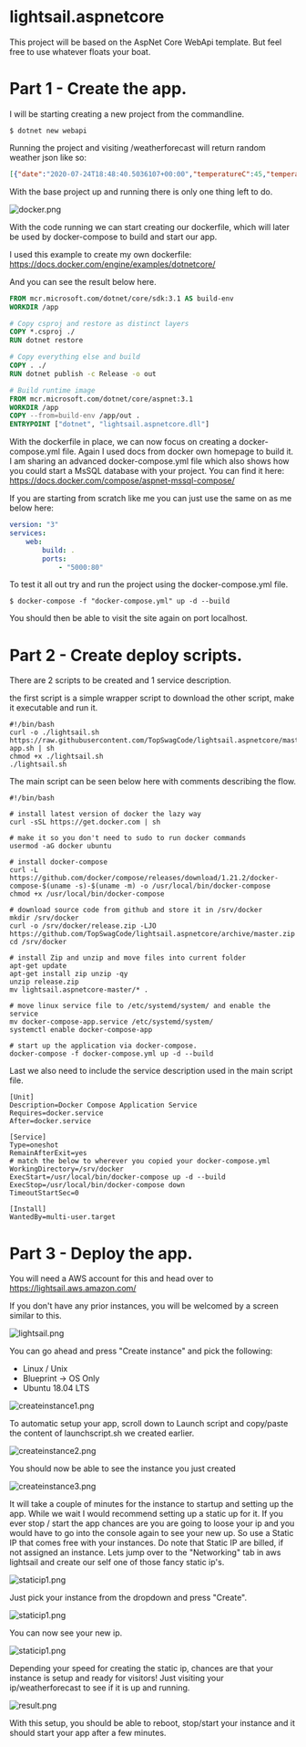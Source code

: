 # lightsail.aspnetcore

This project will be based on the AspNet Core WebApi template. But feel free to use whatever floats your boat.

# Part 1 - Create the app.

I will be starting creating a new project from the commandline. 

```shell
$ dotnet new webapi
```

Running the project and visiting /weatherforecast will return random weather json like so:

```json
[{"date":"2020-07-24T18:48:40.5036107+00:00","temperatureC":45,"temperatureF":112,"summary":"Warm"},{"date":"2020-07-25T18:48:40.5036136+00:00","temperatureC":20,"temperatureF":67,"summary":"Warm"},{"date":"2020-07-26T18:48:40.5036143+00:00","temperatureC":-17,"temperatureF":2,"summary":"Cool"},{"date":"2020-07-27T18:48:40.5036149+00:00","temperatureC":-2,"temperatureF":29,"summary":"Chilly"},{"date":"2020-07-28T18:48:40.5036156+00:00","temperatureC":3,"temperatureF":37,"summary":"Freezing"}]
```

With the base project up and running there is only one thing left to do.

![docker.png](Assets/docker.png)

With the code running we can start creating our dockerfile, which will later be used by docker-compose to build and start our app.

I used this example to create my own dockerfile:
https://docs.docker.com/engine/examples/dotnetcore/

And you can see the result below here.

```dockerfile
FROM mcr.microsoft.com/dotnet/core/sdk:3.1 AS build-env
WORKDIR /app

# Copy csproj and restore as distinct layers
COPY *.csproj ./
RUN dotnet restore

# Copy everything else and build
COPY . ./
RUN dotnet publish -c Release -o out

# Build runtime image
FROM mcr.microsoft.com/dotnet/core/aspnet:3.1
WORKDIR /app
COPY --from=build-env /app/out .
ENTRYPOINT ["dotnet", "lightsail.aspnetcore.dll"]
```

With the dockerfile in place, we can now focus on creating a docker-compose.yml file. Again I used docs from docker own homepage to build it. I am sharing an advanced docker-compose.yml file which also shows how you could start a MsSQL database with your project. You can find it here: https://docs.docker.com/compose/aspnet-mssql-compose/

If you are starting from scratch like me you can just use the same on as me below here:

```docker-compose.yml
version: "3"
services:
    web:
        build: .
        ports:
            - "5000:80"
```

To test it all out try and run the project using the docker-compose.yml file.

```shell
$ docker-compose -f "docker-compose.yml" up -d --build
```
You should then be able to visit the site again on port localhost.

# Part 2 - Create deploy scripts. 

There are 2 scripts to be created and 1 service description.

the first script is a simple wrapper script to download the other script, make it executable and run it.

```shell
#!/bin/bash
curl -o ./lightsail.sh https://raw.githubusercontent.com/TopSwagCode/lightsail.aspnetcore/master/setup-app.sh | sh
chmod +x ./lightsail.sh 
./lightsail.sh
```
The main script can be seen below here with comments describing the flow.

```shell
#!/bin/bash

# install latest version of docker the lazy way
curl -sSL https://get.docker.com | sh

# make it so you don't need to sudo to run docker commands
usermod -aG docker ubuntu

# install docker-compose
curl -L https://github.com/docker/compose/releases/download/1.21.2/docker-compose-$(uname -s)-$(uname -m) -o /usr/local/bin/docker-compose
chmod +x /usr/local/bin/docker-compose

# download source code from github and store it in /srv/docker
mkdir /srv/docker
curl -o /srv/docker/release.zip -LJO https://github.com/TopSwagCode/lightsail.aspnetcore/archive/master.zip
cd /srv/docker

# install Zip and unzip and move files into current folder
apt-get update
apt-get install zip unzip -qy
unzip release.zip
mv lightsail.aspnetcore-master/* .

# move linux service file to /etc/systemd/system/ and enable the service
mv docker-compose-app.service /etc/systemd/system/
systemctl enable docker-compose-app

# start up the application via docker-compose.
docker-compose -f docker-compose.yml up -d --build
```

Last we also need to include the service description used in the main script file.

```linux
[Unit]
Description=Docker Compose Application Service
Requires=docker.service
After=docker.service

[Service]
Type=oneshot
RemainAfterExit=yes
# match the below to wherever you copied your docker-compose.yml
WorkingDirectory=/srv/docker
ExecStart=/usr/local/bin/docker-compose up -d --build
ExecStop=/usr/local/bin/docker-compose down
TimeoutStartSec=0

[Install]
WantedBy=multi-user.target
```

# Part 3 - Deploy the app.

You will need a AWS account for this and head over to https://lightsail.aws.amazon.com/

If you don't have any prior instances, you will be welcomed by a screen similar to this.

![lightsail.png](Assets/lightsail.png)

You can go ahead and press "Create instance" and pick the following:

* Linux / Unix
* Blueprint -> OS Only
* Ubuntu 18.04 LTS

![createinstance1.png](Assets/createinstance1.png)

To automatic setup your app, scroll down to Launch script and copy/paste the content of launchscript.sh we created earlier.

![createinstance2.png](Assets/createinstance2.png)

You should now be able to see the instance you just created

![createinstance3.png](Assets/createinstance3.png)

It will take a couple of minutes for the instance to startup and setting up the app. While we wait I would recommend setting up a static up for it. If you ever stop / start the app chances are you are going to loose your ip and you would have to go into the console again to see your new up. So use a Static IP that comes free with your instances. Do note that Static IP are billed, if not assigned an instance. Lets jump over to the "Networking" tab in aws lightsail and create our self one of those fancy static ip's.

![staticip1.png](Assets/staticip1.png)

Just pick your instance from the dropdown and press "Create".

![staticip1.png](Assets/staticip2.png)

You can now see your new ip.

![staticip1.png](Assets/staticip3.png)

Depending your speed for creating the static ip, chances are that your instance is setup and ready for visitors! Just visiting your ip/weatherforecast to see if it is up and running.

![result.png](Assets/result.png)

With this setup, you should be able to reboot, stop/start your instance and it should start your app after a few minutes.